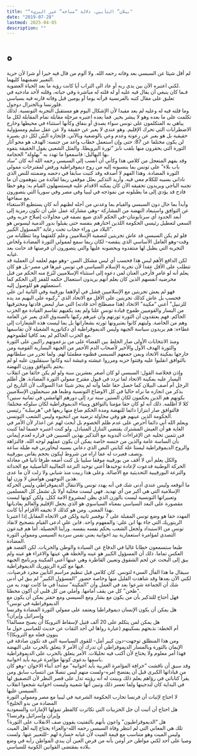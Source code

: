```yaml
---
title: "“بيلان” التأبين، دلالة “مناخه” غير البريء"
date: "2019-07-28"
lastmod: 2025-04-05
description: ""
---
```

# **ه**

لم أقل شيئا عن السبسي بعد وفاته رحمه الله. ولا ألوم من قال فيه خيرا أو شرا لأن حرية التعبير تضمنهما كليهما.  
لكني اعتبره الآن بين يدي ربه أو عاد الى التراب أيا كانت رؤية ما بعد الحياة العضوية.  
فـما كان ينبغي أن يقال فيه عليه أو له قلته له مباشرة وفي حياته، وقلته لأحد مادحيه في تعليق على مقال كتبه بالفرنسية قرأته يوما أو يومين قبل وفاته قارنه فيه بسياسي فلورنسا وبالجنرال دوجول.  
وما قلته فيه له وعليه لم يعد مفيدا لأن الإشكال اليوم هو مستقبل التجربة التونسية. لذلك تكلمت على ما بعده وهو لا يبشر بخير. فما بعده اعتبره مرحلة مقابلة تمام المقابلة لكل ما يباهي به المتكلمون على تونس سواء بصدق أو بنفاق وكأنها استثناء في محيطها وخارج الاضطرابات التي تحرك الإقليم. وهو عندي لا يعبر عن حقيقة ولا عن عقل سليم ومسؤولية حقيقية بل هو يعبر عن رعونة وعدم وعي بالوضعية وبالآتي. فإنجازه البيّن لكل ذي بصيرة لن يكون مختلفا عن 87: حتى وإن استعمل خطاب واعد من جنسه: الهدف هو محو آثار الثورة التي يحقرون منها بلقب نابز “ثورة البرويطةّ. والمثل الشعبي يقول الحقيقة يتفوه بها البهاليل: فاسمعوا ما تهدد به “بهلولة” الحجامة.  
وقد يفهم المتعجل من كلامي هذا وكأني أن أنسب إلى السبسي رحمه الله أنه كان “ساد باب بلاء” على تونس بما ينسبونه إليه من روح ديموقراطية ورفض لمقترحات ممولي الثورة المضادة. وهذا الفهم لا أصدقه وقد كتبت سابقا في دحضه وضمنته للنص الذي ناداني بسببه للكلام معي فيه. وأريد التذكير بعلل موقفي ربما لفائدة من يتوهمون أن ما تجنبه الباجي ويريدون تحقيقه الآن كان يمكنه الاقدام عليه فيستسهلون القيام به: وهو خطا فادح قد يؤدي إلى ما يطبلونه من نموذجه في ليبيا وفي مصر وفي سوريا التي يتصورون مع سفاحها.  
وأبدأ بما حال دون السبسي والقيام بما وعدني من أجله لظنهم أنه كان يستطيع الاستغناء عن التوافق واستبعاد النهضة من المشاركة -وهي مشاركة عمل على أن تكون رمزية إلى أبعد الحدود أي سرتابونتان-في الحكم الذي ضيع نصفه في محاولات إصلاح حزبه وفي السعي لتعطيل رئيسي الحكومة اللذين اختارهم بنفسه حتى يقبلوا بدور الدمية ليسوس هو البلاد من وراء حجاب تحت رعاية “المسؤول الكبير”.  
فلو لم يكن السبسي قد عاش تجربتين لتصفية الإسلاميين وعلم كلفتهما وما تتطلبانه من وقت-وهو العامل الأساسي الذي ينقصه- لكان ربما سمع لممولي الثورة المضادة ولخاض التجربة التي يطبل لها منتقدوه ويحضونه عليها والتي يتصورون أن فرصتها قد حانت بعد غيابه.  
لكن الدافع الأهم ليس هذا فحسب أي ليس مشكل السن -وهو مهم لعلمه أن العملية قد تتطلب على الأقل عقدا لأن تجربة الإسلام السياسي في تونس غيرها في مصر-بل هو كان يعلم أنه لو غامر فأرخى العنان لمن دعوه إلى استثناء الإسلاميين لنُزع منه الحكم من قبل محرضيه أنفسهم الذين كان يعلم أنهم يريدون استعمال حكمه للقفز إلى الحكم كما استعملهم هو للوصول إليه.  
فهو لم يعش تجربتين مع الإسلاميين فشل في أولاهما بورقيبة وفي الثانية ابن علي فحسب بل عاش كذلك تجربتين على الأقل مع الاتحاد الذي “ركبوه على البهيم مد يده للزنبيل” أعني “مكينة” الاتحاد (هذا مصطلح أحد قادته) التي صار لبعض قادتها ومخترقيها من اليسار والقوميين طموح قيادة تونس علنا ولم يعد يكفيهم تقاسم القيادة مع الحزب الحاكم. فهم يعتقدون أن الثورة ثورتهم وأن غيرهم ركبها بالصندوق الذي يعبر عن العامة وهم من الخاصة. وليتهم كانوا يعتبرونها ثورته بشعاراتها بل بما ليست هذه الشعارات إلى غطاءه: هم يريدون سياسة الجبهة وليس الديموقراطية أي دكتاتورية الشغيلة لأن تقاسمها مع الحزب الحاكم لم يعد كافيا لطموحهم.  
ومنذ الانتخابات الأولى صار الخلط بين القضاء على من يزعمونهم راكبين على الثورة والثورة الهدف الأول والأخير لأصحاب الدم الأحمر من الجبهة اليسارية القومية ومن خارجها بمكينة الاتحاد وبمن جمعهم السبسي فظنوه مطمئنا لهم. ولما تحرر من سلطانهم بالتوافق انقلبوا عليه وفتتوا حزبه ومرروا عيشته وعيشة ابنه وكانوا سينقلبون عليه لو لم يحتم بالتوافق ووزن النهضة.  
وإذن فخلاصة القول: السبسي لو كان أصغر بعشرين سنة ولو لم يكن خائفا من انقلاب اليسار عليه بمكينة الاتحاد لما تردد في قبول مقترح ممولي الثورة المضادة. هل أظلم الرجل أم أصف البيلان كما حصل حقا علما وأنه لم ينجز شيئا عدا السوالب لأن التاريخ لن يذكر من انجازه ما نراه حاليا في كل الاوضاع التونسية وطبعا هم سيحملون الإسلاميين بكونهم هم الذين يحكمون لكان الستين سنة ترد إلى دورهم الهامشي في ثمانية سنين؟  
كلا لا أظلمه. ذلك أنه لو كان حقا مؤمنا بالتوافق وببناء الديموقراطية لكان سلوكه مختلفا: فالتوافق صار ابتزازا دائما للنهضة ومدة الحكم ضاع منها ربعها في “هرسلـة” رئيسي الحكومة الذين عينهم هو وفي محاولة ترضية من انتخبوه وليس الشعب التونسي.  
ويعلم الله أني دائما أحرص على عدم ظلم الخصوم بل أبحث لهم عن اعذار لأن الأمر في الغاية هو أن العيش المشترك يقتضي التنازل المتبادل. ولو كنت اعتبره خصما لما كتبت في تثمين تخليه عن الإغراءات البدوية مع التذكير بهذين السببين في قراره لعدم إيماني بأن الساسة عامة والذين من جنسه خاصة يمكن أن يكون عملهم لوجه الله. فالنزاهة والروح الديموقراطية ليستا علة كتابتي النص الذي دعاني بسببه ليحاورني فيه طيلة ساعة ونصف فعبرت له عما اراه من شروط ليكون بحجم يقاس ببورقيبة.  
والكل يعلم أني لا أقف من بورقيبة موقفا سلبيا بل كنت أضعه طرفا ثانيا في معادلة الحركة الوطنية فدعوت لإعادة توحيدها أعني توحيد النزعة الثعالبية التأصيلية مع الحداثة والنزعة البورقيبية التحديثية مع الأصالة. وعلى هذا ربيت منذ شبابي ولا زلت لأن ما عدى هذين التوجهين هوامش لا وزن لها.  
ما أتوقعه وليس عندي أدنى شك في أنه يهدد تونس والانتقال الديموقراطي وليس الحركة الإسلامية التي هي أكبر من أي تهديد. فهي ليست محلية أولا بل تشمل كل المسلمين وتعبيراتها التونسية ليست بالوزن الذي يظن لمشروع الامة ككل. ولكن كونها ليست مقصورة على البعد السياسي بمعناه السياسوي هو الذي يجعل الإقليم والعالم يعاديانها بهذا المعنى. ومن هو كذلك لا تخيفه الأقزام أيا كانت.  
المهدد حقا هو وضع تونس المقبلة على 7 نوفمبر ثانية ولكن في الاتجاه المقابل إذا اعتبرنا الريتوريك التي جاء بها ابن علي: والمفهوم واحد. فابن علي ادعى القيام بتصحيح لانقاذ تونس من الاستبداد ولجعل الشعب يحكم نفسه بنفسه. ورأينا الحصيلة. أما هم فيدعون التصدي لمؤامرة استعمارية بيد اخوانية يعني نفس سردية السيسي وممولي الثورة المضادة.  
طبعا ستسمعون خطابا غاليا في الدفاع عن السيادة والوطن والحريات. لكن القصد هو العكس تماما. ذلك أن المسؤول الكبير هو عينه والخطة هي عينها والاغراء هو عينه ولم يبق إلى البحث عن لحم الشقوق وتعيين القاطرة وهي عينها أعني المكينة وبرنامج الجبهة فيها مع كثرة الريتوريك الديموقراطية.  
سيقال ما هذا الفأل السيء لتونس. كان كلامي قبل تنظيم مراسم التأبين مجرد فرضيات. لكني الآن بعدها وقد شاهدت القليل منها وخاصة حضور “المسؤول الكبير” لم يبق لي أدنى شك أن الجماعة شرعوا بعد في العمل وأن “المكينة” ستبدأ في ما كانت تهدد به من “طحن” كل من يقف أمامها. وأملي من كل قلبي أن أكون مخطئا.  
فهل أحتاج للتذكير بأن من يكون مع بشار ومع السيسي ومع حفتر يمكن أن يكون مع الديموقراطية في تونس؟  
هل يمكن أن يكون الإنسان ديموقراطيا ويعتمد على ممولي الثورة المضادة وفرنسا وإسرائيل وإيران؟  
هل يمكن لمن يتكلم على 20 ألف قتيل لإسقاط الترويكا أن يصبح مسالما؟  
أم الخطة: نذبحهم بسكينهم (عبارة رواها لي أحد الثقات عن حديث للعباسي حول ما ينوون فعله مع الترويكا)؟  
ومن هذا المنطلق توجهت-دون كبير أمل- للقوى السياسية التي قد تكون صادقة في الإيمان بالثورة وبالمسار الديموقراطي أن تدرك أن الأمر لا يتعلق بالحرب على النهضة فهذا أمر معلوم ولا يحتاج لأن أكتب فيه تحليلات. الأمر يتعلق بالحرب على الديموقراطية باسمها بدعوى كونها مؤامرة غربية بأيد اخوانية.  
وقد سبق أن ناقشت “خرافة المؤامرة الغربية بأيد اخوانية” مع أحد أبناء الاخوان -وهو كان من قياداتها الكبرى قبل أن يفتضح أمره-ولست منهم ليس تنصلا من انتساب سابق ومن يقرأ كتاباتي في رؤاهم يعلم ذلك وبينت له أنه رؤيته تدل على قصر النظر لأن التصفيق لها في البداية كان لتدجينها ولما تعسر ذلك وتبين أنها شعبية وليست اخوانية شجعوا انقلاب السيسي عليها.  
لا احتاج لإثبات أن فرنسا تحارب الحكومة الشرعية في ليبيا مع مصر وممولي الثورة المضادة من بدو الخليج؟  
هل احتاج أن أثبت أن جل الحزيبات التي تكاثرت كالفطر تمولها الإمارات والسعودية وإيران وإسرائيل وفرنسا؟  
هل “الديموقراطيون” واعون بأنهم بالتفتيت يقوون صف الانقلاب على الثورة؟  
تلك هي المعاني التي لم انتظر وفاة السبسي رحمه الله-والعزاء يحتاج إليه أهل الميت وليس الميت وهو متناسب مع قيمة الميت لأن غيابه خسارة لهم -للتعبير عنها. ولست وصيا على أحد لكني مواطن حر أومن بأنه من فرض العين أن يبدي المواطن رأيه في وضع بلاده بمقتضى القوانين الكونية للسياسي.

###
